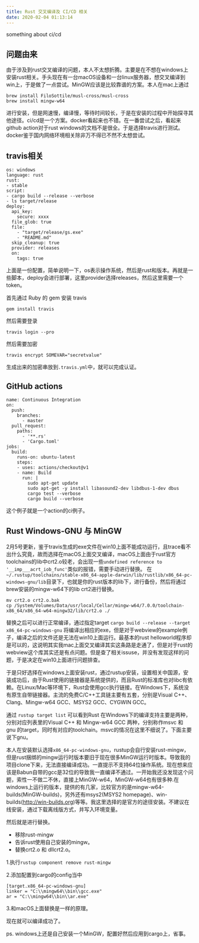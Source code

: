 ```yaml
---
title: Rust 交叉编译及 CI/CD 相关
date: 2020-02-04 01:13:14
---
```

something about ci/cd

## 问题由来

由于涉及到rust交叉编译的问题，本人不太想折腾。主要是在不想在windows上安装rust相关。手头现在有一台macOS设备和一台linux服务器，想交叉编译到win上，于是做了一点尝试。MinGW应该是比较靠谱的方案。本人在mac上通过
```
brew install FiloSottile/musl-cross/musl-cross
brew install mingw-w64
```
进行安装，但是网速慢，编译慢，等待时间较长，于是在安装的过程中开始探寻其他途径。ci/cd是一个方案。docker看起来也不错。在一番尝试之后，看起来github action对于rust windows的文档不是很全。于是选择travis进行测试。docker鉴于国内网络环境相关除非万不得已不然不太想尝试。

## travis相关

```
os: windows
language: rust
rust:
- stable
script:
- cargo build --release --verbose
- ls target/release
deploy:
  api_key:
    secure: xxxx
  file_glob: true
  file:
    - "target/release/gs.exe"
    - "README.md"
  skip_cleanup: true
  provider: releases
  on:
    tags: true
```

上面是一份配置，简单说明一下，os表示操作系统，然后是rust和版本。再就是一些脚本，deploy会进行部署，这里provider选择releases，然后这里需要一个token。

首先通过 Ruby 的 gem 安装 travis

`gem install travis`

然后需要登录

`travis login --pro`

然后需要加密

`travis encrypt SOMEVAR="secretvalue"`

生成出来的加密串放到`.travis.yml`中，就可以完成认证。

## GitHub actions

```
name: Continuous Integration
on:
  push:
    branches:
      - master
  pull_request:
    paths:
      - '**.rs'
      - 'Cargo.toml'
jobs:
  build:
    runs-on: ubuntu-latest
    steps:
    - uses: actions/checkout@v1
    - name: Build
      run: |
        sudo apt-get update
        sudo apt-get -y install libasound2-dev libdbus-1-dev dbus
        cargo test --verbose
        cargo build --verbose
```

这个例子就是一个action的ci例子。

## Rust Windows-GNU 与 MinGW

2月5号更新，鉴于travis生成的exe文件在win10上面不能成功运行，且trace看不出什么究竟，故而选择在macOS上面交叉编译，macOS上面由于rust官方toolchains的lib中crt2.o较老，会出现一些`undefined reference to '__imp___acrt_iob_func'`类似的报错，需要手动进行替换。
在`~/.rustup/toolchains/stable-x86_64-apple-darwin/lib/rustlib/x86_64-pc-windows-gnu/lib`目录下，也就是你的rust版本的lib下，进行备份，然后将通过brew安装的mingw-w64下的lib crt2进行替换。
```
mv crt2.o crt2.o.bak
cp /System/Volumes/Data/usr/local/Cellar/mingw-w64/7.0.0/toolchain-x86_64/x86_64-w64-mingw32/lib/crt2.o ./
```

替换之后可以进行正常编译，通过指定target `cargo build --release --target x86_64-pc-windows-gnu` 将编译出相应的exe，但是对于webview的example例子，编译之后的文件还是无法在win10上面运行。最基本的rust helloworld程序却是可以的，这说明其实我mac上面交叉编译其实这条路是走通了，但是对于rust的webview这个库其实还是有点问题。但是查了相关issuse，并没有发现这样的问题，于是决定在win10上面进行问题排查。

于是只好选择在windows上面安装rust，通过rustup安装，设置相关中国源，安装成功后，由于Rust使用的链接器是系统提供的，而且Rust的标准库也对libc有依赖。在Linux/Mac等环境下，Rust会使用gcc执行链接。在Windows下，系统没有原生自带链接器。主流的免费C/C++工具链主要有五套，分别是Visual C++、Clang、Mingw-w64 GCC、MSYS2 GCC、CYGWIN GCC。

通过 `rustup target list` 可以看到Rust 在Windows下的编译支持主要是两种，分别对应列表里的Visual C++ 和 Mingw-w64 GCC 两种，分别称作msvc 和 gnu 的target，同时有对应的toolchain。msvc的情况在这里不细说了。下面主要说下gnu。

本人在安装默认选择`x86_64-pc-windows-gnu`，rustup会自行安装rust-mingw，但是rust捆绑的mingw运行时版本要旧于现在很多MinGW运行时版本。导致我的项目clone下来，无法直接编译成功。一直提示不支持64位操作系统。现在想来应该是Babun自带的gcc是32位的导致我一直编译不通过。一开始我还没发现这个问题，索性一不做二不休，直接上MinGW-w64，MinGW-w64也有很多种.在windows上运行的版本，提供的有几家，比较官方的是mingw-w64-builds(MinGW-builds)，另外还有msys2(MSYS2 homepage)、win-builds(http://win-builds.org)等等。我这里选择的是官方的途径安装。不建议在线安装，通过下载离线版方式，并写入环境变量。

然后就是进行替换。
- 移除rust-mingw
- 告诉rust使用自己安装的mingw。
- 替换crt2.o 和 dllcrt2.o。


1.执行`rustup component remove rust-mingw`

2.添加配置到cargo的config当中
```
[target.x86_64-pc-windows-gnu]
linker = "C:\\mingw64\\bin\\gcc.exe"
ar = "C:\\mingw64\\bin\\ar.exe"
```
3.和macOS上面替换是一样的原理。

现在就可以编译成功了。

ps. windows上还是自己安装一个MinGW，配置好然后应用到cargo上，省事。

